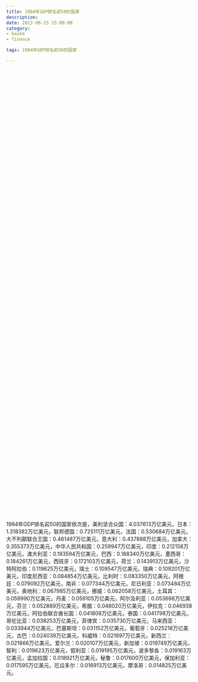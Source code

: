 ```yaml
---
title: 1984年GDP排名前50的国家
description:
date: 2022-06-23 15:00:00
category:
- baike
- finance

tags: 1984年GDP排名前50的国家

---
```


<!-- 引入刚刚下载的 ECharts 文件 -->
<script src="/assets/js/charts/echarts.min.js"></script>

<!-- 为 ECharts 准备一个定义了宽高的 DOM -->
<div id="myChart" style="width: 100%;height:1200px;"></div>

<div>
<p class="paragraph">1984年GDP排名前50的国家依次是，美利坚合众国：4.037613万亿美元，日本：1.318382万亿美元，联邦德国：0.725111万亿美元，法国：0.530684万亿美元，大不列颠联合王国：0.461487万亿美元，意大利：0.437888万亿美元，加拿大：0.355373万亿美元，中华人民共和国：0.259947万亿美元，印度：0.212158万亿美元，澳大利亚：0.193594万亿美元，巴西：0.188340万亿美元，墨西哥：0.184261万亿美元，西班牙：0.172103万亿美元，荷兰：0.143913万亿美元，沙特阿拉伯：0.119625万亿美元，瑞士：0.109547万亿美元，瑞典：0.109201万亿美元，印度尼西亚：0.084854万亿美元，比利时：0.083350万亿美元，阿根廷：0.079092万亿美元，南非：0.077344万亿美元，尼日利亚：0.073484万亿美元，奥地利：0.067985万亿美元，挪威：0.062058万亿美元，土耳其：0.059990万亿美元，丹麦：0.059105万亿美元，阿尔及利亚：0.053698万亿美元，芬兰：0.052889万亿美元，希腊：0.048020万亿美元，伊拉克：0.046938万亿美元，阿拉伯联合酋长国：0.041808万亿美元，泰国：0.041798万亿美元，哥伦比亚：0.038253万亿美元，菲律宾：0.035730万亿美元，马来西亚：0.033944万亿美元，巴基斯坦：0.031152万亿美元，葡萄牙：0.025218万亿美元，古巴：0.024039万亿美元，科威特：0.021697万亿美元，新西兰：0.021666万亿美元，爱尔兰：0.020107万亿美元，新加坡：0.019749万亿美元，智利：0.019623万亿美元，叙利亚：0.019195万亿美元，波多黎各：0.019163万亿美元，孟加拉国：0.018921万亿美元，秘鲁：0.017600万亿美元，保加利亚：0.017595万亿美元，厄瓜多尔：0.016913万亿美元，摩洛哥：0.014825万亿美元。</p>
</div>

<script>
    var chartDom = document.getElementById('myChart');
    var myChart = echarts.init(chartDom);
    var option;

    option = {
        title: {
            text: ''
        },
        tooltip: {
            trigger: 'axis',
            axisPointer: {
                type: 'shadow'
            }
        },
        legend: {},
        grid: {
            left: '0%',
            right: '0%',
            bottom: '3%',
            containLabel: true
        },
        xAxis: {
            type: 'value',
            boundaryGap: [0, 0.01]
        },
        yAxis: {
            type: 'category',
            data: ["摩洛哥", "厄瓜多尔", "保加利亚", "秘鲁", "孟加拉国", "波多黎各", "叙利亚", "智利", "新加坡", "爱尔兰", "新西兰", "科威特", "古巴", "葡萄牙", "巴基斯坦", "马来西亚", "菲律宾", "哥伦比亚", "泰国", "阿拉伯联合酋长国", "伊拉克", "希腊", "芬兰", "阿尔及利亚", "丹麦", "土耳其", "挪威", "奥地利", "尼日利亚", "南非", "阿根廷", "比利时", "印度尼西亚", "瑞典", "瑞士", "沙特阿拉伯", "荷兰", "西班牙", "墨西哥", "巴西", "澳大利亚", "印度", "中华人民共和国", "加拿大", "意大利", "大不列颠联合王国", "法国", "联邦德国", "日本", "美利坚合众国"]
        },
        series: [
            {
                itemStyle: {
                    color: "#00868B"
                },
                name: '（单位：万亿美元）',
                type: 'bar',
                data: [0.014825, 0.016913, 0.017595, 0.017600, 0.018921, 0.019163, 0.019195, 0.019623, 0.019749, 0.020107, 0.021666, 0.021697, 0.024039, 0.025218, 0.031152, 0.033944, 0.035730, 0.038253, 0.041798, 0.041808, 0.046938, 0.048020, 0.052889, 0.053698, 0.059105, 0.059990, 0.062058, 0.067985, 0.073484, 0.077344, 0.079092, 0.083350, 0.084854, 0.109201, 0.109547, 0.119625, 0.143913, 0.172103, 0.184261, 0.188340, 0.193594, 0.212158, 0.259947, 0.355373, 0.437888, 0.461487, 0.530684, 0.725111, 1.318382, 4.037613]
            }
        ]
    };

    option && myChart.setOption(option);

</script>
